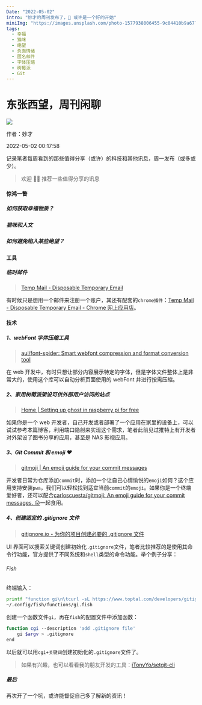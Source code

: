 ```yaml
---
Date: "2022-05-02"
intro: "妙才的周刊发布了，🎉 或许是一个好的开始"
miniImg: "https://images.unsplash.com/photo-1577938006455-9c04410b9a67?crop=entropy&cs=tinysrgb&fit=max&fm=jpg&ixid=MnwxNjUyNjZ8MHwxfHJhbmRvbXx8fHx8fHx8fDE2NTE1MTE3ODQ&ixlib=rb-1.2.1&q=80&w=400"
tags:
  - 幸福
  - 猫咪
  - 绝望
  - 负面情绪
  - 匿名邮件
  - 字体压缩
  - 树莓派
  - Git
---
```


# 东张西望，周刊闲聊

![](https://images.unsplash.com/photo-1552313655-80e406e98dca?ixlib=rb-1.2.1&ixid=MnwxMjA3fDB8MHxwaG90by1wYWdlfHx8fGVufDB8fHx8&auto=format&fit=crop&w=2370&q=80)

作者：妙才

2022-05-02 00:17:58

记录笔者每周看到的那些值得分享（或许）的科技和其他讯息，周一发布（或多或少）。

> 欢迎 👏🏻 推荐一些值得分享的讯息

#### 惊鸿一瞥

##### 如何获取幸福物质？

##### 猫咪和人文

##### 如何避免陷入某些绝望？

#### 工具

##### 临时邮件

> [Temp Mail - Disposable Temporary Email](https://temp-mail.org/en/)

有时候只是想用一个邮件来注册一个账户，其还有配套的`chrome插件`：[Temp Mail - Disposable Temporary Email - Chrome 网上应用店](https://chrome.google.com/webstore/detail/temp-mail-disposable-temp/inojafojbhdpnehkhhfjalgjjobnhomj)。

#### 技术

##### 1、webFont 字体压缩工具

> [aui/font-spider: Smart webfont compression and format conversion tool](https://github.com/aui/font-spider)

在 web 开发中，有时只想让部分内容展示特定的字体，但是字体文件整体上是非常大的，使用这个库可以自动分析页面使用的 webFont 并进行按需压缩。

##### 2、家用树莓派架设可供外部用户访问的站点

> [Home | Setting up ghost in raspberry pi for free](https://viggy28.dev/article/setting-up-ghost-in-raspberry-pi-for-free/)

如果你是一个 web 开发者，自己开发或者部署了一个应用在家里的设备上，可以试试参考本篇博客，利用端口隐射来实现这个需求，笔者此前见过推特上有开发者对外架设了图书分享的应用，甚至是 NAS 影视应用。

##### 3、Git Commit 和 emoji ❤️

> [gitmoji | An emoji guide for your commit messages](https://gitmoji.dev/)

开发者日常为仓库添加`commit`时，添加一个让自己心情愉悦的`emoji`如何？这个应用支持安装`pwa`，我们可以轻松找到适宜当前`commit`的`emoji`。如果你是一个终端爱好者，还可以配合[carloscuesta/gitmoji: An emoji guide for your commit messages. 😜](https://github.com/carloscuesta/gitmoji)一起食用。

##### 4、创建适宜的 .gitignore 文件

> [gitignore.io - 为你的项目创建必要的 .gitignore 文件](https://www.toptal.com/developers/gitignore)

UI 界面可以搜索关键词创建初始化`.gitignore`文件，笔者比较推荐的是使用其命令行功能，官方提供了不同系统和`shell`类型的命令功能。举个例子分享：

###### Fish

终端输入：

```bash
printf "function gi\n\tcurl -sL https://www.toptal.com/developers/gitignore/api/\$argv\nend\n" > \
~/.config/fish/functions/gi.fish
```

创建一个函数文件`gi`，再在`fish`的配置文件中添加函数：

```bash
function cgi --description 'add .gitignore file'
	gi $argv > .gitignore
end
```

以后就可以用`cgi+关键词`创建初始化的`.gitignore`文件了。

> 如果有兴趣，也可以看看我的朋友开发的工具：[iTonyYo/setgit-cli](https://github.com/iTonyYo/setgit-cli)

##### 最后

再次开了一个坑，或许能督促自己多了解新的资讯！
